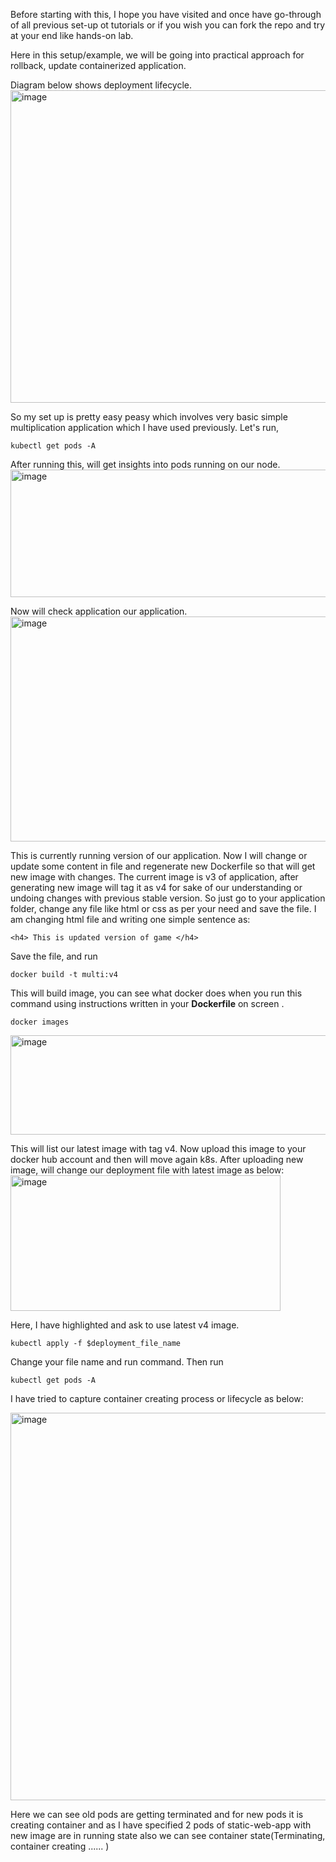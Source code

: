 Before starting with this, I hope you have visited and once have go-through of all previous set-up ot tutorials or if you wish you can fork the repo and try at your end like hands-on lab. 

Here in this setup/example, we will be going into practical approach for rollback, update containerized application.

Diagram below shows deployment lifecycle. 
<img width="740" height="500" alt="image" src="https://garba.org/posts/2020/k8s-life-cycle/k8s-life-cycle-2.jpg" />

So my set up is pretty easy peasy which involves very basic simple multiplication application which I have used previously. 
Let's run,
```
kubectl get pods -A
```
After running this, will get insights into pods running on our node.  
<img width="740" height="204" alt="image" src="https://github.com/user-attachments/assets/e4b16edb-e771-4d87-9ef8-8ecd37ce4a6a" />

Now will check application our application. 
<img width="747" height="360" alt="image" src="https://github.com/user-attachments/assets/4cd4706f-44db-4e2d-a4b4-ec89c55d557e" />

This is currently running version of our application.
Now I will change or update some content in file and regenerate new Dockerfile so that will get new image with changes. 
The current image is v3 of application, after generating new image will tag it as v4 for sake of our understanding or undoing changes with previous stable version.
So just go to your application folder, change any file like html or css as per your need and save the file. 
I am changing html file and writing one simple sentence as: 
```
<h4> This is updated version of game </h4>
```
Save the file, and run 
```
docker build -t multi:v4
```
This will build image, you can see what docker does when you run this command using instructions written in your **Dockerfile** on screen .
```
docker images
```
<img width="638" height="159" alt="image" src="https://github.com/user-attachments/assets/3f21ab93-4a9a-4a07-9772-efb0d349e407" />

This will list our latest image with tag v4.
Now upload this image to your docker hub account and then will move again k8s. 
After uploading new image, will change our deployment file with latest image as below: 
<img width="432" height="217" alt="image" src="https://github.com/user-attachments/assets/e144102b-f4d1-4dcb-9fb9-42e6e6993e49" />

Here, I have highlighted and ask to use latest v4 image. 

```
kubectl apply -f $deployment_file_name
```
Change your file name and run command.
Then run 
```
kubectl get pods -A
```
I have tried to capture container creating process or lifecycle as below: 

<img width="773" height="620" alt="image" src="https://github.com/user-attachments/assets/10d16f15-8c2b-4c1e-94cf-4e49ca619cbd" />

Here we can see old pods are getting terminated and for new pods it is creating container and as I have specified 2 pods of static-web-app with new image are in running state also we can see container state(Terminating, container creating ...... )







































